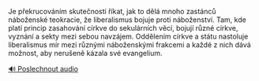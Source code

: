
Je překrucováním skutečnosti říkat, jak to dělá mnoho zastánců náboženské teokracie, že liberalismus bojuje proti náboženství. Tam, kde platí princip zasahování církve do sekulárních věcí, bojují různé církve, vyznání a sekty mezi sebou navzájem. Oddělením církve a státu nastoluje liberalismus mír mezi různými náboženskými frakcemi a každé z nich dává možnost, aby nerušeně kázala své evangelium.

[🔊 Poslechnout audio](/data/7-paragraphs/audio/chapter_36/para_005-Je-pekrucovnm-skutenosti-kat-jak-to-dl-mn.mp3)
